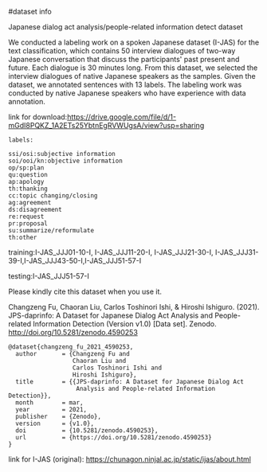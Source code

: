 #dataset info

Japanese dialog act analysis/people-related information detect dataset

We conducted a labeling work on a spoken Japanese dataset (I-JAS) for the text classification, which contains 50 interview dialogues of two-way Japanese conversation that discuss the participants' past present and future. Each dialogue is 30 minutes long. From this dataset, we selected the interview dialogues of native Japanese speakers as the samples. Given the dataset, we annotated sentences with 13 labels. The labeling work was conducted by native Japanese speakers who have experience with data annotation.

link for download:https://drive.google.com/file/d/1-mGdI8PQKZ_1A2ETs25YbtnEgRVWUgsA/view?usp=sharing

    labels:

    ssi/osi:subjective information
    soi/ooi/kn:objective information
    op/sp:plan
    qu:question
    ap:apology
    th:thanking
    cc:topic changing/closing
    ag:agreement
    ds:disagreement
    re:request
    pr:proposal
    su:summarize/reformulate
    th:other



training:I-JAS_JJJ01-10-I, I-JAS_JJJ11-20-I, I-JAS_JJJ21-30-I, I-JAS_JJJ31-39-I,I-JAS_JJJ43-50-I,I-JAS_JJJ51-57-I

testing:I-JAS_JJJ51-57-I


Please kindly cite this dataset when you use it.

Changzeng Fu, Chaoran Liu, Carlos Toshinori Ishi, & Hiroshi Ishiguro. (2021). JPS-daprinfo: A Dataset for Japanese Dialog Act Analysis and People-related Information Detection (Version v1.0) [Data set]. Zenodo. http://doi.org/10.5281/zenodo.4590253

    @dataset{changzeng_fu_2021_4590253,
      author       = {Changzeng Fu and
                      Chaoran Liu and
                      Carlos Toshinori Ishi and
                      Hiroshi Ishiguro},
      title        = {{JPS-daprinfo: A Dataset for Japanese Dialog Act 
                       Analysis and People-related Information Detection}},
      month        = mar,
      year         = 2021,
      publisher    = {Zenodo},
      version      = {v1.0},
      doi          = {10.5281/zenodo.4590253},
      url          = {https://doi.org/10.5281/zenodo.4590253}
    }

link for I-JAS (original): https://chunagon.ninjal.ac.jp/static/ijas/about.html
